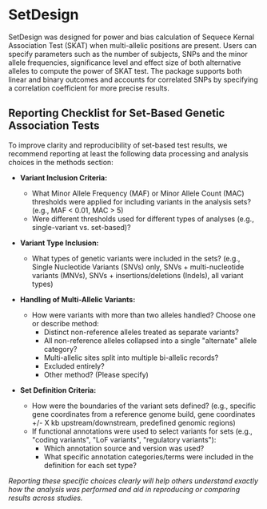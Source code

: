 # SetDesign
SetDesign was designed for power and bias calculation of Sequece Kernal Association Test (SKAT)  when multi-allelic positions are present. Users can specify parameters such as the number of subjects, SNPs and the minor allele frequencies, significance level and effect size of both alternative alleles to compute the power of SKAT test. The package supports both linear and binary outcomes and accounts for correlated SNPs by specifying a correlation coefficient for more precise results.

## Reporting Checklist for Set-Based Genetic Association Tests

To improve clarity and reproducibility of set-based test results, we recommend reporting at least the following data processing and analysis choices in the methods section:

* **Variant Inclusion Criteria:**
    * What Minor Allele Frequency (MAF) or Minor Allele Count (MAC) thresholds were applied for including variants in the analysis sets? (e.g., MAF < 0.01, MAC > 5)
    * Were different thresholds used for different types of analyses (e.g., single-variant vs. set-based)?

* **Variant Type Inclusion:**
    * What types of genetic variants were included in the sets? (e.g., Single Nucleotide Variants (SNVs) only, SNVs + multi-nucleotide variants (MNVs), SNVs + insertions/deletions (Indels), all variant types)

* **Handling of Multi-Allelic Variants:**
    * How were variants with more than two alleles handled? Choose one or describe method:
        * Distinct non-reference alleles treated as separate variants?
        * All non-reference alleles collapsed into a single "alternate" allele category?
        * Multi-allelic sites split into multiple bi-allelic records?
        * Excluded entirely?
        * Other method? (Please specify)

* **Set Definition Criteria:**
    * How were the boundaries of the variant sets defined? (e.g., specific gene coordinates from a reference genome build, gene coordinates +/- X kb upstream/downstream, predefined genomic regions)
    * If functional annotations were used to select variants for sets (e.g., "coding variants", "LoF variants", "regulatory variants"):
        * Which annotation source and version was used?
        * What specific annotation categories/terms were included in the definition for each set type?

*Reporting these specific choices clearly will help others understand exactly how the analysis was performed and aid in reproducing or comparing results across studies.*
